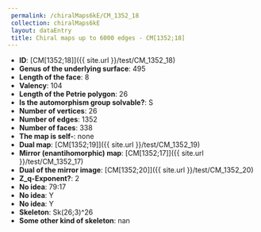```yaml
--- 
 permalink: /chiralMaps6kE/CM_1352_18 
 collection: chiralMaps6kE
 layout: dataEntry
 title: Chiral maps up to 6000 edges - CM[1352;18]
---
```


- **ID**: [CM[1352;18]]({{ site.url }}/test/CM_1352_18)
- **Genus of the underlying surface**: 495
- **Length of the face**: 8
- **Valency**: 104
- **Length of the Petrie polygon**: 26
- **Is the automorphism group solvable?**: S
- **Number of vertices**: 26
- **Number of edges**: 1352
- **Number of faces**: 338
- **The map is self-**: none
- **Dual map**: [CM[1352;19]]({{ site.url }}/test/CM_1352_19)
- **Mirror (enantihomorphic) map**: [CM[1352;17]]({{ site.url }}/test/CM_1352_17)
- **Dual of the mirror image**: [CM[1352;20]]({{ site.url }}/test/CM_1352_20)
- **Z_q-Exponent?**: 2
- **No idea**:  79:17
- **No idea**: Y
- **No idea**: Y
- **Skeleton**: Sk(26;3)^26
- **Some other kind of skeleton**: nan
